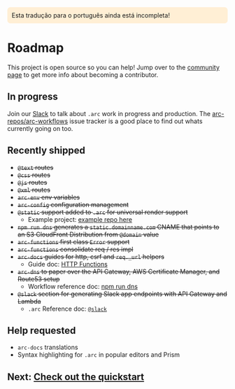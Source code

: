 <div style=background:papayawhip;padding:10px;border-radius:7px;>Esta tradução para o português ainda está incompleta!</div>

# Roadmap

This project is open source so you can help! Jump over to the [community page](/intro/community) to get more info about becoming a contributor.

## In progress

Join our [Slack](https://join.slack.com/t/architecture-as-text/shared_invite/MjE2MzU4Nzg0NTY1LTE1MDA2NzgyMzYtODE2NzRkOGRmYw) to talk about `.arc` work in progress and production. The [arc-repos/arc-workflows](https://github.com/arc-repos/arc-workflows/issues) issue tracker is a good place to find out whats currently going on too.


## Recently shipped

- <strike>`@text` routes</strike>
- <strike>`@css` routes</strike>
- <strike>`@js` routes</strike>
- <strike>`@xml` routes</strike>
- <strike>`arc-env` env variables</strike>
- <strike>`arc-config` configuration management</strike>
- <strike>`@static` support added to `.arc` for universal render support</strike>
  - Example project: [example repo here](https://github.com/brianleroux/arc-example-serverlessside-render-react)
- <strike>`npm run dns` generates a `static.domainname.com` CNAME that points to an S3 CloudFront Distribution from `@domain` value </strike>
- <strike>`arc-functions` first class `Error` support</strike>
- <strike>`arc-functions` consolidate req / res impl</strike>
- <strike>`arc-docs` guides for http, csrf and `req._url` helpers</strike>
  - Guide doc: [HTTP Functions](/guides/http)
- <strike>`arc-dns` to paper over the API Gateway, AWS Certificate Manager, and Route53 setup</strike>
  - Workflow reference doc: [npm run dns](/reference/arc-dns) 
- <strike>`@slack` section for generating Slack app endpoints with API Gateway and Lambda</strike> 
  - `.arc` Reference doc: [`@slack`](/reference/slack)

## Help requested

- `arc-docs` translations
- Syntax highlighting for `.arc` in popular editors and Prism

## Next: [Check out the quickstart](/quickstart)
